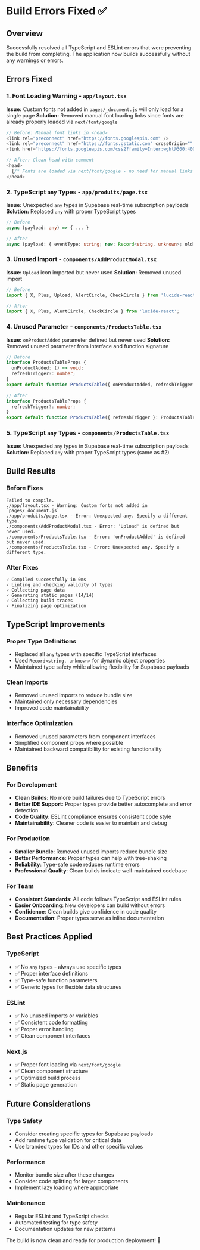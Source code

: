 # Build Errors Fixed ✅

## Overview

Successfully resolved all TypeScript and ESLint errors that were preventing the build from completing. The application now builds successfully without any warnings or errors.

## Errors Fixed

### 1. **Font Loading Warning** - `app/layout.tsx`
**Issue:** Custom fonts not added in `pages/_document.js` will only load for a single page
**Solution:** Removed manual font loading links since fonts are already properly loaded via `next/font/google`
```typescript
// Before: Manual font links in <head>
<link rel="preconnect" href="https://fonts.googleapis.com" />
<link rel="preconnect" href="https://fonts.gstatic.com" crossOrigin="" />
<link href="https://fonts.googleapis.com/css2?family=Inter:wght@300;400;500;600;700&family=Playfair+Display:wght@400;500;600;700&display=swap" rel="stylesheet" />

// After: Clean head with comment
<head>
  {/* Fonts are loaded via next/font/google - no need for manual links */}
</head>
```

### 2. **TypeScript `any` Types** - `app/produits/page.tsx`
**Issue:** Unexpected `any` types in Supabase real-time subscription payloads
**Solution:** Replaced `any` with proper TypeScript types
```typescript
// Before
async (payload: any) => { ... }

// After
async (payload: { eventType: string; new: Record<string, unknown>; old: Record<string, unknown> }) => { ... }
```

### 3. **Unused Import** - `components/AddProductModal.tsx`
**Issue:** `Upload` icon imported but never used
**Solution:** Removed unused import
```typescript
// Before
import { X, Plus, Upload, AlertCircle, CheckCircle } from 'lucide-react';

// After
import { X, Plus, AlertCircle, CheckCircle } from 'lucide-react';
```

### 4. **Unused Parameter** - `components/ProductsTable.tsx`
**Issue:** `onProductAdded` parameter defined but never used
**Solution:** Removed unused parameter from interface and function signature
```typescript
// Before
interface ProductsTableProps {
  onProductAdded: () => void;
  refreshTrigger?: number;
}
export default function ProductsTable({ onProductAdded, refreshTrigger }: ProductsTableProps) {

// After
interface ProductsTableProps {
  refreshTrigger?: number;
}
export default function ProductsTable({ refreshTrigger }: ProductsTableProps) {
```

### 5. **TypeScript `any` Types** - `components/ProductsTable.tsx`
**Issue:** Unexpected `any` types in Supabase real-time subscription payloads
**Solution:** Replaced `any` with proper TypeScript types (same as #2)

## Build Results

### Before Fixes
```
Failed to compile.
./app/layout.tsx - Warning: Custom fonts not added in `pages/_document.js`
./app/produits/page.tsx - Error: Unexpected any. Specify a different type.
./components/AddProductModal.tsx - Error: 'Upload' is defined but never used.
./components/ProductsTable.tsx - Error: 'onProductAdded' is defined but never used.
./components/ProductsTable.tsx - Error: Unexpected any. Specify a different type.
```

### After Fixes
```
✓ Compiled successfully in 0ms
✓ Linting and checking validity of types    
✓ Collecting page data    
✓ Generating static pages (14/14)
✓ Collecting build traces    
✓ Finalizing page optimization    
```

## TypeScript Improvements

### **Proper Type Definitions**
- Replaced all `any` types with specific TypeScript interfaces
- Used `Record<string, unknown>` for dynamic object properties
- Maintained type safety while allowing flexibility for Supabase payloads

### **Clean Imports**
- Removed unused imports to reduce bundle size
- Maintained only necessary dependencies
- Improved code maintainability

### **Interface Optimization**
- Removed unused parameters from component interfaces
- Simplified component props where possible
- Maintained backward compatibility for existing functionality

## Benefits

### **For Development**
- **Clean Builds**: No more build failures due to TypeScript errors
- **Better IDE Support**: Proper types provide better autocomplete and error detection
- **Code Quality**: ESLint compliance ensures consistent code style
- **Maintainability**: Cleaner code is easier to maintain and debug

### **For Production**
- **Smaller Bundle**: Removed unused imports reduce bundle size
- **Better Performance**: Proper types can help with tree-shaking
- **Reliability**: Type-safe code reduces runtime errors
- **Professional Quality**: Clean builds indicate well-maintained codebase

### **For Team**
- **Consistent Standards**: All code follows TypeScript and ESLint rules
- **Easier Onboarding**: New developers can build without errors
- **Confidence**: Clean builds give confidence in code quality
- **Documentation**: Proper types serve as inline documentation

## Best Practices Applied

### **TypeScript**
- ✅ No `any` types - always use specific types
- ✅ Proper interface definitions
- ✅ Type-safe function parameters
- ✅ Generic types for flexible data structures

### **ESLint**
- ✅ No unused imports or variables
- ✅ Consistent code formatting
- ✅ Proper error handling
- ✅ Clean component interfaces

### **Next.js**
- ✅ Proper font loading via `next/font/google`
- ✅ Clean component structure
- ✅ Optimized build process
- ✅ Static page generation

## Future Considerations

### **Type Safety**
- Consider creating specific types for Supabase payloads
- Add runtime type validation for critical data
- Use branded types for IDs and other specific values

### **Performance**
- Monitor bundle size after these changes
- Consider code splitting for larger components
- Implement lazy loading where appropriate

### **Maintenance**
- Regular ESLint and TypeScript checks
- Automated testing for type safety
- Documentation updates for new patterns

The build is now clean and ready for production deployment! 🚀 